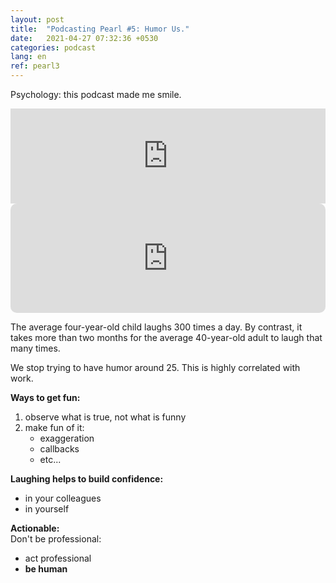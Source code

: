 ```yaml
---
layout: post
title:  "Podcasting Pearl #5: Humor Us."
date:   2021-04-27 07:32:36 +0530
categories: podcast
lang: en
ref: pearl3
---
```

Psychology: this podcast made me smile.
<iframe src="https://open.spotify.com/embed/episode/2EVHnuJokDe0oPAM8eUryU" width="100%" style="max-width:660px" height="152" frameBorder="0" allowtransparency="true" allow="encrypted-media"></iframe>

<iframe src="https://embed.podcasts.apple.com/us/podcast/humor-us/id1028908750?i=1000517806994&amp;itsct=podcast_box_player&amp;itscg=30200&amp;ls=1&amp;theme=light" height="175px" frameborder="0" sandbox="allow-forms allow-popups allow-same-origin allow-scripts allow-top-navigation-by-user-activation" allow="autoplay *; encrypted-media *;" style="width: 100%; max-width: 660px; overflow: hidden; border-radius: 10px; background: transparent;"></iframe>

The average four-year-old child laughs 300 times a day. 
By contrast, it takes more than two months for the average 40-year-old adult to laugh that many times.

We stop trying to have humor around 25. This is highly correlated with work.

**Ways to get fun:**
1. observe what is true, not what is funny
2. make fun of it:
    - exaggeration
    - callbacks
    - etc...
    
**Laughing helps to build confidence:** 
- in your colleagues
- in yourself

**Actionable:**   
Don't be professional:
- act professional
- **be human**  


[spotify]: 2EVHnuJokDe0oPAM8eUryU 